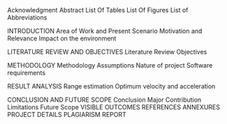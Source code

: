 Acknowledgment
Abstract
List Of Tables
List Of Figures
List of Abbreviations

INTRODUCTION
Area of Work and Present Scenario
Motivation and Relevance
Impact on the environment

LITERATURE REVIEW AND OBJECTIVES
Literature Review
Objectives

METHODOLOGY
Methodology
Assumptions
Nature of project
Software requirements

RESULT ANALYSIS
Range estimation
Optimum velocity and acceleration

CONCLUSION AND FUTURE SCOPE
Conclusion
Major Contribution
Limitations
Future Scope
VISIBLE OUTCOMES
REFERENCES
ANNEXURES
PROJECT DETAILS
PLAGIARISM REPORT
